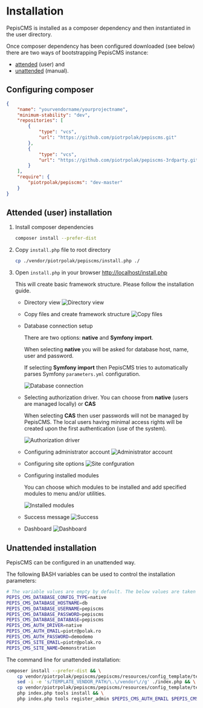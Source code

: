 # Installation

PepisCMS is installed as a composer dependency and then instantiated in the user directory.

Once composer dependency has been configured downloaded (see below) there are two ways of bootstrapping PepisCMS instance:
* [attended](#attended-(user)-installation) (user) and
* [unattended](#unattended-installation) (manual).

## Configuring composer
                                                                      
```json
{
    "name": "yourvendorname/yourprojectname",
    "minimum-stability": "dev",
    "repositories": [
        {
            "type": "vcs",
            "url": "https://github.com/piotrpolak/pepiscms.git"
        },
        {
            "type": "vcs",
            "url": "https://github.com/piotrpolak/pepiscms-3rdparty.git"
        }
    ],
    "require": {
        "piotrpolak/pepiscms": "dev-master"
    }
}

```

## Attended (user) installation
    
1. Install composer dependencies

    ```bash
    composer install --prefer-dist
    ```
    
2. Copy `install.php` file to root directory

     ```bash
     cp ./vendor/piotrpolak/pepiscms/install.php ./
     ```
     
3. Open `install.php` in your browser [http://localhost/install.php](http://localhost/install.php)

    This will create basic framework structure. Please follow the installation guide.

    * Directory view
        ![Directory view](screens/INSTALLATION_1.png)
   
    * Copy files and create framework structure
        ![Copy files](screens/INSTALLATION_2.png)
   
    * Database connection setup
        
        There are two options: **native** and **Symfony import**.
         
        When selecting **native** you will be asked for database host, name, user and password.
        
        If selecting **Symfony import** then PepisCMS tries to automatically parses Symfony `parameters.yml` configuration.
    
        ![Database connection](screens/INSTALLATION_3.png)
   
    * Selecting authorization driver. You can choose from **native** (users are managed locally) or **CAS**
    
        When selecting **CAS** then user passwords will not be managed by PepisCMS. The local users having minimal 
        access rights will be created upon the first authentication (use of the system).
        
        ![Authorization driver](screens/INSTALLATION_4.png)
   
    * Configuring administrator account
        ![Administrator account](screens/INSTALLATION_5.png)
   
    * Configuring site options
        ![Site confguration](screens/INSTALLATION_6.png)
   
    * Configuring installed modules
    
        You can choose which modules to be installed and add specified modules to menu and/or utilities.
        
        ![Installed modules](screens/INSTALLATION_7.png)
   
    * Success message
        ![Success](screens/INSTALLATION_8.png)
   
    * Dashboard
        ![Dashboard](screens/INSTALLATION_9.png)
    
## Unattended installation

PepisCMS can be configured in an unattended way.

The following BASH variables can be used to control the installation parameters:

```bash
# The variable values are empty by default. The below values are taken from docker-compose.yml file
PEPIS_CMS_DATABASE_CONFIG_TYPE=native
PEPIS_CMS_DATABASE_HOSTNAME=db
PEPIS_CMS_DATABASE_USERNAME=pepiscms
PEPIS_CMS_DATABASE_PASSWORD=pepiscms
PEPIS_CMS_DATABASE_DATABASE=pepiscms
PEPIS_CMS_AUTH_DRIVER=native
PEPIS_CMS_AUTH_EMAIL=piotr@polak.ro
PEPIS_CMS_AUTH_PASSWORD=demodemo
PEPIS_CMS_SITE_EMAIL=piotr@polak.ro
PEPIS_CMS_SITE_NAME=Demonstration
```

The command line for unattended installation:

```bash
composer install --prefer-dist && \
    cp vendor/piotrpolak/pepiscms/pepiscms/resources/config_template/template_index.php ./index.php && \
    sed -i -e 's/TEMPLATE_VENDOR_PATH/\.\/vendor\//g' ./index.php && \
    cp vendor/piotrpolak/pepiscms/pepiscms/resources/config_template/template_.htaccess ./.htaccess && \
    php index.php tools install && \
    php index.php tools register_admin $PEPIS_CMS_AUTH_EMAIL $PEPIS_CMS_AUTH_PASSWORD
```